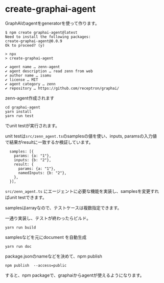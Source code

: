 # create-graphai-agent

GraphAIのagentをgeneratorを使って作ります。

```
$ npm create graphai-agent@latest
Need to install the following packages:
create-graphai-agent@0.0.9
Ok to proceed? (y) 

> npx
> create-graphai-agent

✔ agent name … zenn-agent
✔ agent description … read zenn from web
✔ author name … isamu
✔ license … MIT
✔ agent category … zenn
✔ repository … https://github.com/receptron/graphai/
```

zenn-agent作成されます

```
cd graphai-agent
yarn install
yarn run test
```

でunit testが実行されます。

unit testは`src/zenn_agent.ts`のsamplesの値を使い、inputs, paramsの入力値で結果がresultに一致するか検証しています。

```
  samples: [{
    params: {a: "1"},
    inputs: {b: "2"},
    result: {
      params: {a: "1"},
      namedInputs: {b: "2"},
    },
  }],
```

`src/zenn_agent.ts` にエージェントに必要な機能を実装し、samplesを変更すればunit testできます。

samplesはarrayなので、テストケースは複数指定できます。

一通り実装し、テストが終わったらビルド。
```
yarn run build
```

samplesなどを元にdocument を自動生成
```
yarn run doc
```

package.jsonのnameなどを決めて、npm publish

```
npm publish  --access=public
```

すると、npm packageで、graphaiからagentが使えるようになります。


